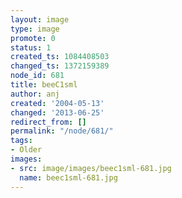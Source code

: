 ```yaml
---
layout: image
type: image
promote: 0
status: 1
created_ts: 1084408503
changed_ts: 1372159389
node_id: 681
title: beeC1sml
author: anj
created: '2004-05-13'
changed: '2013-06-25'
redirect_from: []
permalink: "/node/681/"
tags:
- Older
images:
- src: image/images/beec1sml-681.jpg
  name: beec1sml-681.jpg
---
```


